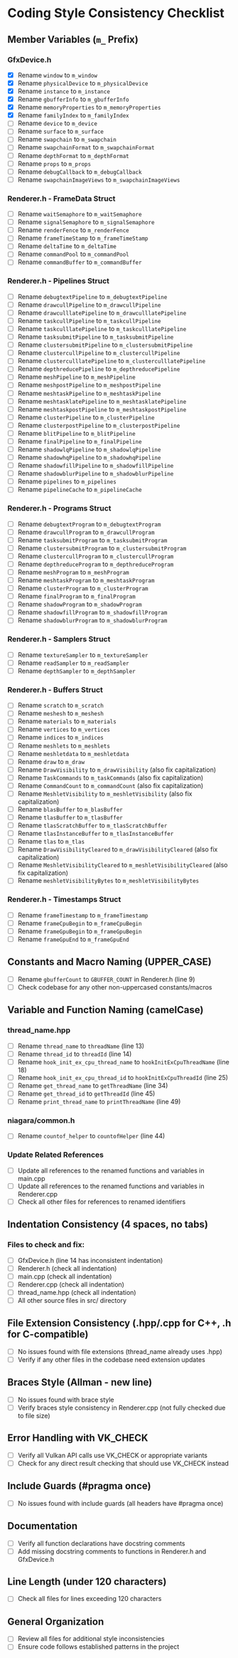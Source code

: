 # Coding Style Consistency Checklist

## Member Variables (`m_` Prefix)

### GfxDevice.h
- [x] Rename `window` to `m_window`
- [x] Rename `physicalDevice` to `m_physicalDevice`
- [x] Rename `instance` to `m_instance`
- [x] Rename `gbufferInfo` to `m_gbufferInfo`
- [x] Rename `memoryProperties` to `m_memoryProperties`
- [x] Rename `familyIndex` to `m_familyIndex`
- [ ] Rename `device` to `m_device`
- [ ] Rename `surface` to `m_surface`
- [ ] Rename `swapchain` to `m_swapchain`
- [ ] Rename `swapchainFormat` to `m_swapchainFormat`
- [ ] Rename `depthFormat` to `m_depthFormat`
- [ ] Rename `props` to `m_props`
- [ ] Rename `debugCallback` to `m_debugCallback`
- [ ] Rename `swapchainImageViews` to `m_swapchainImageViews`

### Renderer.h - FrameData Struct
- [ ] Rename `waitSemaphore` to `m_waitSemaphore`
- [ ] Rename `signalSemaphore` to `m_signalSemaphore`
- [ ] Rename `renderFence` to `m_renderFence`
- [ ] Rename `frameTimeStamp` to `m_frameTimeStamp`
- [ ] Rename `deltaTime` to `m_deltaTime`
- [ ] Rename `commandPool` to `m_commandPool`
- [ ] Rename `commandBuffer` to `m_commandBuffer`

### Renderer.h - Pipelines Struct
- [ ] Rename `debugtextPipeline` to `m_debugtextPipeline`
- [ ] Rename `drawcullPipeline` to `m_drawcullPipeline`
- [ ] Rename `drawculllatePipeline` to `m_drawculllatePipeline`
- [ ] Rename `taskcullPipeline` to `m_taskcullPipeline`
- [ ] Rename `taskculllatePipeline` to `m_taskculllatePipeline`
- [ ] Rename `tasksubmitPipeline` to `m_tasksubmitPipeline`
- [ ] Rename `clustersubmitPipeline` to `m_clustersubmitPipeline`
- [ ] Rename `clustercullPipeline` to `m_clustercullPipeline`
- [ ] Rename `clusterculllatePipeline` to `m_clusterculllatePipeline`
- [ ] Rename `depthreducePipeline` to `m_depthreducePipeline`
- [ ] Rename `meshPipeline` to `m_meshPipeline`
- [ ] Rename `meshpostPipeline` to `m_meshpostPipeline`
- [ ] Rename `meshtaskPipeline` to `m_meshtaskPipeline`
- [ ] Rename `meshtasklatePipeline` to `m_meshtasklatePipeline`
- [ ] Rename `meshtaskpostPipeline` to `m_meshtaskpostPipeline`
- [ ] Rename `clusterPipeline` to `m_clusterPipeline`
- [ ] Rename `clusterpostPipeline` to `m_clusterpostPipeline`
- [ ] Rename `blitPipeline` to `m_blitPipeline`
- [ ] Rename `finalPipeline` to `m_finalPipeline`
- [ ] Rename `shadowlqPipeline` to `m_shadowlqPipeline`
- [ ] Rename `shadowhqPipeline` to `m_shadowhqPipeline`
- [ ] Rename `shadowfillPipeline` to `m_shadowfillPipeline`
- [ ] Rename `shadowblurPipeline` to `m_shadowblurPipeline`
- [ ] Rename `pipelines` to `m_pipelines`
- [ ] Rename `pipelineCache` to `m_pipelineCache`

### Renderer.h - Programs Struct
- [ ] Rename `debugtextProgram` to `m_debugtextProgram`
- [ ] Rename `drawcullProgram` to `m_drawcullProgram`
- [ ] Rename `tasksubmitProgram` to `m_tasksubmitProgram`
- [ ] Rename `clustersubmitProgram` to `m_clustersubmitProgram`
- [ ] Rename `clustercullProgram` to `m_clustercullProgram`
- [ ] Rename `depthreduceProgram` to `m_depthreduceProgram`
- [ ] Rename `meshProgram` to `m_meshProgram`
- [ ] Rename `meshtaskProgram` to `m_meshtaskProgram`
- [ ] Rename `clusterProgram` to `m_clusterProgram`
- [ ] Rename `finalProgram` to `m_finalProgram`
- [ ] Rename `shadowProgram` to `m_shadowProgram`
- [ ] Rename `shadowfillProgram` to `m_shadowfillProgram`
- [ ] Rename `shadowblurProgram` to `m_shadowblurProgram`

### Renderer.h - Samplers Struct
- [ ] Rename `textureSampler` to `m_textureSampler`
- [ ] Rename `readSampler` to `m_readSampler`
- [ ] Rename `depthSampler` to `m_depthSampler`

### Renderer.h - Buffers Struct
- [ ] Rename `scratch` to `m_scratch`
- [ ] Rename `meshesh` to `m_meshesh`
- [ ] Rename `materials` to `m_materials`
- [ ] Rename `vertices` to `m_vertices`
- [ ] Rename `indices` to `m_indices`
- [ ] Rename `meshlets` to `m_meshlets`
- [ ] Rename `meshletdata` to `m_meshletdata`
- [ ] Rename `draw` to `m_draw`
- [ ] Rename `DrawVisibility` to `m_drawVisibility` (also fix capitalization)
- [ ] Rename `TaskCommands` to `m_taskCommands` (also fix capitalization)
- [ ] Rename `CommandCount` to `m_commandCount` (also fix capitalization)
- [ ] Rename `MeshletVisibility` to `m_meshletVisibility` (also fix capitalization)
- [ ] Rename `blasBuffer` to `m_blasBuffer`
- [ ] Rename `tlasBuffer` to `m_tlasBuffer`
- [ ] Rename `tlasScratchBuffer` to `m_tlasScratchBuffer`
- [ ] Rename `tlasInstanceBuffer` to `m_tlasInstanceBuffer`
- [ ] Rename `tlas` to `m_tlas`
- [ ] Rename `DrawVisibilityCleared` to `m_drawVisibilityCleared` (also fix capitalization)
- [ ] Rename `MeshletVisibilityCleared` to `m_meshletVisibilityCleared` (also fix capitalization)
- [ ] Rename `meshletVisibilityBytes` to `m_meshletVisibilityBytes`

### Renderer.h - Timestamps Struct
- [ ] Rename `frameTimestamp` to `m_frameTimestamp`
- [ ] Rename `frameCpuBegin` to `m_frameCpuBegin`
- [ ] Rename `frameGpuBegin` to `m_frameGpuBegin`
- [ ] Rename `frameGpuEnd` to `m_frameGpuEnd`

## Constants and Macro Naming (UPPER_CASE)

- [ ] Rename `gbufferCount` to `GBUFFER_COUNT` in Renderer.h (line 9)
- [ ] Check codebase for any other non-uppercased constants/macros

## Variable and Function Naming (camelCase)

### thread_name.hpp
- [ ] Rename `thread_name` to `threadName` (line 13)
- [ ] Rename `thread_id` to `threadId` (line 14)
- [ ] Rename `hook_init_ex_cpu_thread_name` to `hookInitExCpuThreadName` (line 18)
- [ ] Rename `hook_init_ex_cpu_thread_id` to `hookInitExCpuThreadId` (line 25)
- [ ] Rename `get_thread_name` to `getThreadName` (line 34)
- [ ] Rename `get_thread_id` to `getThreadId` (line 45)
- [ ] Rename `print_thread_name` to `printThreadName` (line 49)

### niagara/common.h
- [ ] Rename `countof_helper` to `countofHelper` (line 44)

### Update Related References
- [ ] Update all references to the renamed functions and variables in main.cpp
- [ ] Update all references to the renamed functions and variables in Renderer.cpp
- [ ] Check all other files for references to renamed identifiers

## Indentation Consistency (4 spaces, no tabs)

### Files to check and fix:
- [ ] GfxDevice.h (line 14 has inconsistent indentation)
- [ ] Renderer.h (check all indentation)
- [ ] main.cpp (check all indentation)
- [ ] Renderer.cpp (check all indentation)
- [ ] thread_name.hpp (check all indentation)
- [ ] All other source files in src/ directory

## File Extension Consistency (.hpp/.cpp for C++, .h for C-compatible)

- [ ] No issues found with file extensions (thread_name already uses .hpp)
- [ ] Verify if any other files in the codebase need extension updates

## Braces Style (Allman - new line)

- [ ] No issues found with brace style
- [ ] Verify braces style consistency in Renderer.cpp (not fully checked due to file size)

## Error Handling with VK_CHECK

- [ ] Verify all Vulkan API calls use VK_CHECK or appropriate variants
- [ ] Check for any direct result checking that should use VK_CHECK instead

## Include Guards (#pragma once)

- [ ] No issues found with include guards (all headers have #pragma once)

## Documentation 

- [ ] Verify all function declarations have docstring comments
- [ ] Add missing docstring comments to functions in Renderer.h and GfxDevice.h

## Line Length (under 120 characters)

- [ ] Check all files for lines exceeding 120 characters

## General Organization

- [ ] Review all files for additional style inconsistencies
- [ ] Ensure code follows established patterns in the project